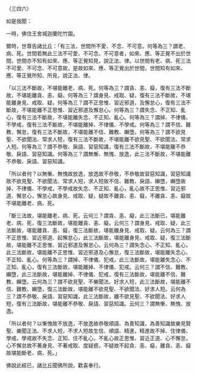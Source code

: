 （三四六）

如是我聞：

一時，佛住王舍城迦蘭陀竹園。

爾時，世尊告諸比丘：「有三法，世間所不愛、不念、不可意。何等為三？謂老、病、死。世間若無此三法不可愛、不可念、不可意者，如來、應、等正覺不出於世間，世間亦不知有如來、應、等正覺知見，說正法、律。以世間有老、病、死三法不可愛、不可念、不可意故，是故如來、應、等正覺出於世間，世間知有如來、應、等正覺所知、所見，說正法、律。

「以三法不斷故，不堪能離老、病、死。何等為三？謂貪、恚、癡，復有三法不斷故，不堪能離貪、恚、癡。何等為三？謂身見、戒取、疑，復有三法不斷故，不堪能離身見、戒取、疑。何等為三？謂不正思惟、習近邪道，及懈怠心，復有三法不斷故，不堪能離不正思惟、習近邪道及懈怠心。何等為三？謂失念、不正知、亂心，復有三法不斷故，不堪能離失念、不正知、亂心。何等為三？謂掉、不律儀、不學戒，復有三法不斷故，不堪能離掉、不律儀、不學戒。何等為三？謂不信、難教、懈怠，復有三法不斷故，不堪能離不信、難教、嬾墮。何等為三？謂不欲見聖、不欲聞法、常求人短，復有三法不斷故，不堪能離不欲見聖、不欲聞法、常求人短。何等為三？謂不恭敬、戾語、習惡知識，復有三法不斷故，不堪能離不恭敬、戾語、習惡知識。何等為三？謂無慚、無愧、放逸，此三法不斷故，不堪能離不恭敬、戾語、習惡知識。

「所以者何？以無慚、無愧故放逸，放逸故不恭敬，不恭敬故習惡知識，習惡知識故不欲見聖、不欲聞法、常求人短，求人短故不信、難教、戾語、嬾墮，嬾墮故掉、不律儀、不學戒，不學戒故失念、不正知、亂心，亂心故不正思惟、習近邪道、懈怠心，懈怠心故身見、戒取、疑，疑故不離貪、恚、癡，不離貪、恚、癡故不堪能離老、病、死。

「斷三法故，堪能離老、病、死。云何三？謂貪、恚、癡，此三法斷已，堪能離老、病、死，復三法斷故，堪能離貪、恚、癡。云何三？謂身見、戒取、疑，此三法斷故，堪能離貪、恚、癡，復三法斷故，堪能離身見、戒取、疑。云何為三？謂不正思惟、習近邪道、起懈怠心，此三法斷故，堪能離身見、戒取、疑，復三法斷故，堪能離不正思惟、習近邪道及懈怠心。云何為三？謂失念心、不正知、亂心，此三法斷故，堪能離不正思惟、習近邪道及心懈怠，復三法斷故，堪能離失念心、不正知、亂心。何等為三？謂掉、不律儀、犯戒，此三法斷故，堪能離失念心、不正知、亂心，復有三法斷故，堪能離掉、不律儀、犯戒。云何三？謂不信、難教、嬾墮，此三法斷故，堪能離掉、不律儀、犯戒，復有三法斷故，堪能離不信、難教、嬾墮。云何為三？謂不欲見聖、不樂聞法、好求人短，此三法斷故，堪能離不信、難教、嬾墮，復三法斷故，堪能離不欲見聖、不欲聞法、好求人短。云何為三？謂不恭敬、戾語、習惡知識，此三法斷故，離不欲見聖、不欲聞法、好求人短，復有三法斷故，堪能離不恭敬、戾語、習惡知識。云何三？謂無慚、無愧、放逸。

「所以者何？以慚愧故不放逸，不放逸故恭敬順語、為善知識，為善知識故樂見賢聖、樂聞正法、不求人短，不求人短故生信、順語、精進，精進故不掉、住律儀、學戒，學戒故不失念、正知、住不亂心，不亂心故正思惟、習近正道、心不懈怠，心不懈怠故不著身見、不著戒取、度疑惑，不疑故不起貪、恚、癡，離貪、恚、癡故堪能斷老、病、死。」

佛說此經已，諸比丘聞佛所說，歡喜奉行。



